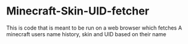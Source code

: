 # Minecraft-Skin-UID-fetcher
This is code that is meant to be run on a web browser which fetches A minecraft users name history, skin and UID based on their name
